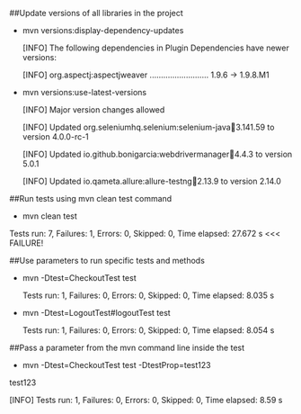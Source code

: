 ##Update versions of all libraries in the project
+ mvn versions:display-dependency-updates
  
  [INFO] The following dependencies in Plugin Dependencies have newer versions:
  
  [INFO]   org.aspectj:aspectjweaver .......................... 1.9.6 -> 1.9.8.M1
  
+ mvn versions:use-latest-versions
  
  [INFO] Major version changes allowed
  
  [INFO] Updated org.seleniumhq.selenium:selenium-java:jar:3.141.59 to version 4.0.0-rc-1
  
  [INFO] Updated io.github.bonigarcia:webdrivermanager:jar:4.4.3 to version 5.0.1
  
  [INFO] Updated io.qameta.allure:allure-testng:jar:2.13.9 to version 2.14.0

##Run tests using mvn clean test command

+ mvn clean test

Tests run: 7, Failures: 1, Errors: 0, Skipped: 0, Time elapsed: 27.672 s <<< FAILURE!

##Use parameters to run specific tests and methods

+ mvn -Dtest=CheckoutTest test
  
  Tests run: 1, Failures: 0, Errors: 0, Skipped: 0, Time elapsed: 8.035 s

+ mvn -Dtest=LogoutTest#logoutTest test
  
  Tests run: 1, Failures: 0, Errors: 0, Skipped: 0, Time elapsed: 8.054 s
  
##Pass a parameter from the mvn command line inside the test

+ mvn -Dtest=CheckoutTest test -DtestProp=test123

test123

[INFO] Tests run: 1, Failures: 0, Errors: 0, Skipped: 0, Time elapsed: 8.59 s

